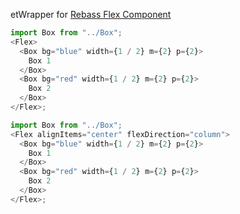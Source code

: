 etWrapper for [Rebass Flex Component](https://rebassjs.org/flex)

```js
import Box from "../Box";
<Flex>
  <Box bg="blue" width={1 / 2} m={2} p={2}>
    Box 1
  </Box>
  <Box bg="red" width={1 / 2} m={2} p={2}>
    Box 2
  </Box>
</Flex>;
```

```js
import Box from "../Box";
<Flex alignItems="center" flexDirection="column">
  <Box bg="blue" width={1 / 2} m={2} p={2}>
    Box 1
  </Box>
  <Box bg="red" width={1 / 2} m={2} p={2}>
    Box 2
  </Box>
</Flex>;
```
